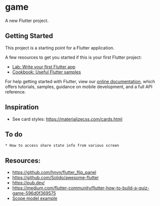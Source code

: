 # game

A new Flutter project.

## Getting Started

This project is a starting point for a Flutter application.

A few resources to get you started if this is your first Flutter project:

- [Lab: Write your first Flutter app](https://flutter.dev/docs/get-started/codelab)
- [Cookbook: Useful Flutter samples](https://flutter.dev/docs/cookbook)

For help getting started with Flutter, view our 
[online documentation](https://flutter.dev/docs), which offers tutorials, 
samples, guidance on mobile development, and a full API reference.


## Inspiration
* See card styles: https://materializecss.com/cards.html


## To do
    * How to access share state info from various screen



## Resources:
* https://github.com/hnvn/flutter_flip_panel
* https://github.com/Solido/awesome-flutter
* https://pub.dev/
* https://medium.com/flutter-community/flutter-how-to-build-a-quiz-game-596d0f369575
* [Scope model example](https://github.com/brianegan/scoped_model/blob/multiple-models/example/lib/main.dart)
